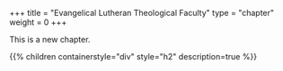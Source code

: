 +++
title = "Evangelical Lutheran Theological Faculty"
type = "chapter"
weight = 0
+++

This is a new chapter.

{{% children containerstyle="div" style="h2" description=true %}}
